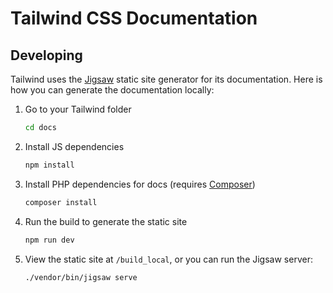 # Tailwind CSS Documentation

## Developing

Tailwind uses the [Jigsaw](http://jigsaw.tighten.co/) static site generator for its documentation. Here is how you can generate the documentation locally:

1. Go to your Tailwind folder

    ```sh
    cd docs
    ```

2. Install JS dependencies

    ```sh
    npm install
    ```

3. Install PHP dependencies for docs (requires [Composer](https://getcomposer.org))

    ```sh
    composer install
    ```

4. Run the build to generate the static site

    ```sh
    npm run dev
    ```

5. View the static site at `/build_local`, or you can run the Jigsaw server:

    ```sh
    ./vendor/bin/jigsaw serve
    ```
